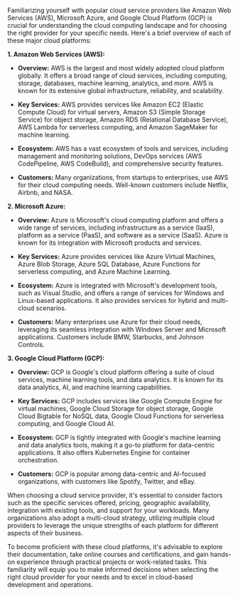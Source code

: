 Familiarizing yourself with popular cloud service providers like Amazon Web Services (AWS), Microsoft Azure, and Google Cloud Platform (GCP) is crucial for understanding the cloud computing landscape and for choosing the right provider for your specific needs. Here's a brief overview of each of these major cloud platforms:

**1. Amazon Web Services (AWS):**

- **Overview:** AWS is the largest and most widely adopted cloud platform globally. It offers a broad range of cloud services, including computing, storage, databases, machine learning, analytics, and more. AWS is known for its extensive global infrastructure, reliability, and scalability.

- **Key Services:** AWS provides services like Amazon EC2 (Elastic Compute Cloud) for virtual servers, Amazon S3 (Simple Storage Service) for object storage, Amazon RDS (Relational Database Service), AWS Lambda for serverless computing, and Amazon SageMaker for machine learning.

- **Ecosystem:** AWS has a vast ecosystem of tools and services, including management and monitoring solutions, DevOps services (AWS CodePipeline, AWS CodeBuild), and comprehensive security features.

- **Customers:** Many organizations, from startups to enterprises, use AWS for their cloud computing needs. Well-known customers include Netflix, Airbnb, and NASA.

**2. Microsoft Azure:**

- **Overview:** Azure is Microsoft's cloud computing platform and offers a wide range of services, including infrastructure as a service (IaaS), platform as a service (PaaS), and software as a service (SaaS). Azure is known for its integration with Microsoft products and services.

- **Key Services:** Azure provides services like Azure Virtual Machines, Azure Blob Storage, Azure SQL Database, Azure Functions for serverless computing, and Azure Machine Learning.

- **Ecosystem:** Azure is integrated with Microsoft's development tools, such as Visual Studio, and offers a range of services for Windows and Linux-based applications. It also provides services for hybrid and multi-cloud scenarios.

- **Customers:** Many enterprises use Azure for their cloud needs, leveraging its seamless integration with Windows Server and Microsoft applications. Customers include BMW, Starbucks, and Johnson Controls.

**3. Google Cloud Platform (GCP):**

- **Overview:** GCP is Google's cloud platform offering a suite of cloud services, machine learning tools, and data analytics. It is known for its data analytics, AI, and machine learning capabilities.

- **Key Services:** GCP includes services like Google Compute Engine for virtual machines, Google Cloud Storage for object storage, Google Cloud Bigtable for NoSQL data, Google Cloud Functions for serverless computing, and Google Cloud AI.

- **Ecosystem:** GCP is tightly integrated with Google's machine learning and data analytics tools, making it a go-to platform for data-centric applications. It also offers Kubernetes Engine for container orchestration.

- **Customers:** GCP is popular among data-centric and AI-focused organizations, with customers like Spotify, Twitter, and eBay.

When choosing a cloud service provider, it's essential to consider factors such as the specific services offered, pricing, geographic availability, integration with existing tools, and support for your workloads. Many organizations also adopt a multi-cloud strategy, utilizing multiple cloud providers to leverage the unique strengths of each platform for different aspects of their business.

To become proficient with these cloud platforms, it's advisable to explore their documentation, take online courses and certifications, and gain hands-on experience through practical projects or work-related tasks. This familiarity will equip you to make informed decisions when selecting the right cloud provider for your needs and to excel in cloud-based development and operations.